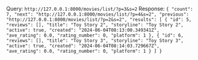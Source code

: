 Query:
`http://127.0.0.1:8000/movies/list/?p=3&s=2`
Response:
`
{
    "count": 7,
    "next": "http://127.0.0.1:8000/movies/list/?p=4&s=2",
    "previous": "http://127.0.0.1:8000/movies/list/?p=2&s=2",
    "results": [
        {
            "id": 5,
            "reviews": [],
            "title": "Toy Story 2",
            "storyline": "Toy Story 2",
            "active": true,
            "created": "2024-06-04T08:13:00.349341Z",
            "ave_rating": 0.0,
            "rating_number": 0,
            "platform": 1
        },
        {
            "id": 6,
            "reviews": [],
            "title": "Toy Story 3",
            "storyline": "Toy Story 3",
            "active": true,
            "created": "2024-06-04T08:14:03.729667Z",
            "ave_rating": 0.0,
            "rating_number": 0,
            "platform": 1
        }
    ]
}
`
